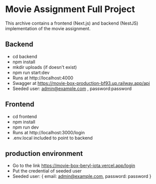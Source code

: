 
# Movie Assignment Full Project

This archive contains a frontend (Next.js) and backend (NestJS) implementation of the movie assignment.

## Backend
- cd backend
- npm install
- mkdir uploads (if doesn't exist)
- npm run start:dev
- Runs at http://localhost:4000
- Swagger at https://movie-box-production-bf93.up.railway.app/api  
- Seeded user: admin@example.com , password:password

## Frontend
- cd frontend
- npm install
- npm run dev
- Runs at http://localhost:3000/login
- .env.local included to point to backend


## production environment

- Go to the link https://movie-box-beryl-iota.vercel.app/login
- Put the credential of seeded user
- Seeded user: {
    email: admin@example.com,
    password: password
}


